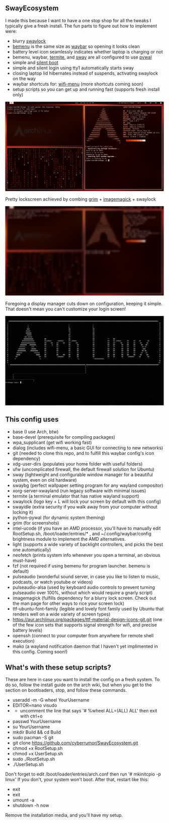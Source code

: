 SwayEcosystem
--------------------------------------------------
I made this because I want to have a one stop shop
for all the tweaks I typically give a fresh install. 
The fun parts to figure out how to implement were:
- blurry [swaylock](https://github.com/swaywm/swaylock)
- [bemenu](https://github.com/Cloudef/bemenu) is the same size as [waybar](https://github.com/Alexays/Waybar/) so opening it looks clean
- battery level icon seamlessly indicates whether laptop is charging or not
- bemenu, waybar, [termite](https://github.com/thestinger/termite), and [sway](https://github.com/swaywm/sway) are all configured to use [pywal](https://github.com/dylanaraps/pywal)
- simple and [silent boot](https://wiki.archlinux.org/index.php/Silent_boot)
- simple and silent login using tty1 automatically starts sway
- closing laptop lid hibernates instead of suspends, activating swaylock on the way
- waybar shortcuts for: [wifi-menu](https://github.com/joukewitteveen/netctl/blob/master/src/wifi-menu) (more shortcuts coming soon)
- setup scripts so you can get up and running fast (supports fresh install only)

<img src="/home/cyberrumor/screenshot.png">

Pretty lockscreen achieved by combing [grim](https://github.com/emersion/grim) + [imagemagick](https://imagemagick.org/index.php) + swaylock

<img src="/home/cyberrumor/blurshot.png">

Foregoing a display manager cuts down on configuration, keeping it simple. That doesn't mean you can't customize your login screen!

<img src="/home/cyberrumor/issue.png">

This config uses
--------------------------------------------------
- base (I use Arch, btw)
- base-devel (prerequisite for compiling packages)
- wpa_supplicant (get wifi working fast)
- dialog (includes wifi-menu, a basic GUI for connecting to new networks)
- git (needed to clone this repo, and to fulfill this waybar config's icon dependency)
- xdg-user-dirs (populates your home folder with useful folders)
- ufw (uncomplicated firewall, the default firewall solution for Ubuntu)
- sway (lightweight and configurable window manager for a beautiful system, even on old hardware)
- swaybg (perfect wallpaper setting program for any wayland compositor)
- xorg-server-xwayland (run legacy software with minimal issues)
- termite (a terminal emulator that has native wayland support)
- swaylock (logo key + L will lock your screen by default with this config)
- swayidle (extra security if you walk away from your computer without locking it)
- python-pywal (for dynamic system theming)
- grim (for screenshots)
- intel-ucode (if you have an AMD processor, you'll have to manually edit RootSetup.sh, /boot/loader/entries/* , and ~/.config/waybar/config brightness module to implement the AMD alternatives.
- light (supports a wide variety of backlight controllers, and picks the best one automatically)
- neofetch (prints system info whenever you open a terminal, an obvious must-have)
- fzf (not required if using bemenu for program launcher. bemenu is default)
- pulseaudio (wonderful sound server, in case you like to listen to music, podcasts, or watch youtube or videos)
- pulseaudio-alsa (used by keyboard audio controls to prevent turning pulseaudio over 100%, without which would require a gnarly script)
- imagemagick (fulfills dependency for a blurry lock screen. Check out the man page for other ways to rice your screen lock)
- ttf-ubuntu-font-family (legible and lovely font family used by Ubuntu that renders well on a wide variety of screen types)
- https://aur.archlinux.org/packages/ttf-material-design-icons-git.git (one of the few icon sets that supports signal strength for wifi, and precise battery levels)
- openssh (connect to your computer from anywhere for remote shell execution)
- mako (a wayland notification daemon that I haven't yet implimented in this config. Coming soon!)

What's with these setup scripts?
--------------------------------------------------
These are here in case you want to install the config on a fresh system.
To do so, follow the install guide on the arch wiki, but when you get
to the section on bootloaders, stop, and follow these commands. 

- useradd -m -G wheel YourUsername
- EDITOR=nano visudo
- - uncomment the line that says '# %wheel ALL=(ALL) ALL' then exit with ctrl+o
- passwd YourUsername
- su YourUsername
- mkdir Build && cd Build
- sudo pacman -S git
- git clone https://github.com/cyberrumor/SwayEcosystem.git
- chmod +x RootSetup.sh
- chmod +x UserSetup.sh
- sudo ./RootSetup.sh
- ./UserSetup.sh

Don't forget to edit /boot/loader/entries/arch.conf then run '# mkinitcpio -p linux'
If you don't, your system won't boot. After that, restart like this:

- exit
- exit
- umount -a
- shutdown -h now

Remove the installation media, and you'll have my setup. 
